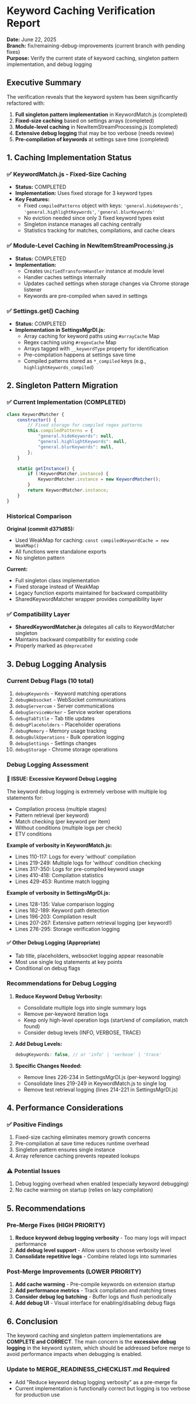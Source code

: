 # Keyword Caching Verification Report

**Date:** June 22, 2025  
**Branch:** fix/remaining-debug-improvements (current branch with pending fixes)  
**Purpose:** Verify the current state of keyword caching, singleton pattern implementation, and debug logging

## Executive Summary

The verification reveals that the keyword system has been significantly refactored with:

1. **Full singleton pattern implementation** in KeywordMatch.js (completed)
2. **Fixed-size caching** based on settings arrays (completed)
3. **Module-level caching** in NewItemStreamProcessing.js (completed)
4. **Extensive debug logging** that may be too verbose (needs review)
5. **Pre-compilation of keywords** at settings save time (completed)

## 1. Caching Implementation Status

### ✅ KeywordMatch.js - Fixed-Size Caching

- **Status:** COMPLETED
- **Implementation:** Uses fixed storage for 3 keyword types
- **Key Features:**
    - Fixed `compiledPatterns` object with keys: `'general.hideKeywords'`, `'general.highlightKeywords'`, `'general.blurKeywords'`
    - No eviction needed since only 3 fixed keyword types exist
    - Singleton instance manages all caching centrally
    - Statistics tracking for matches, compilations, and cache clears

### ✅ Module-Level Caching in NewItemStreamProcessing.js

- **Status:** COMPLETED
- **Implementation:**
    - Creates `UnifiedTransformHandler` instance at module level
    - Handler caches settings internally
    - Updates cached settings when storage changes via Chrome storage listener
    - Keywords are pre-compiled when saved in settings

### ✅ Settings.get() Caching

- **Status:** COMPLETED
- **Implementation in SettingsMgrDI.js:**
    - Array caching for keyword paths using `#arrayCache` Map
    - Regex caching using `#regexCache` Map
    - Arrays tagged with `__keywordType` property for identification
    - Pre-compilation happens at settings save time
    - Compiled patterns stored as `*_compiled` keys (e.g., `highlightKeywords_compiled`)

## 2. Singleton Pattern Migration

### ✅ Current Implementation (COMPLETED)

```javascript
class KeywordMatcher {
	constructor() {
		// Fixed storage for compiled regex patterns
		this.compiledPatterns = {
			"general.hideKeywords": null,
			"general.highlightKeywords": null,
			"general.blurKeywords": null,
		};
	}

	static getInstance() {
		if (!KeywordMatcher.instance) {
			KeywordMatcher.instance = new KeywordMatcher();
		}
		return KeywordMatcher.instance;
	}
}
```

### Historical Comparison

**Original (commit d371d85):**

- Used WeakMap for caching: `const compiledKeywordCache = new WeakMap()`
- All functions were standalone exports
- No singleton pattern

**Current:**

- Full singleton class implementation
- Fixed storage instead of WeakMap
- Legacy function exports maintained for backward compatibility
- SharedKeywordMatcher wrapper provides compatibility layer

### ✅ Compatibility Layer

- **SharedKeywordMatcher.js** delegates all calls to KeywordMatcher singleton
- Maintains backward compatibility for existing code
- Properly marked as `@deprecated`

## 3. Debug Logging Analysis

### Current Debug Flags (10 total)

1. `debugKeywords` - Keyword matching operations
2. `debugWebsocket` - WebSocket communications
3. `debugServercom` - Server communications
4. `debugServiceWorker` - Service worker operations
5. `debugTabTitle` - Tab title updates
6. `debugPlaceholders` - Placeholder operations
7. `debugMemory` - Memory usage tracking
8. `debugBulkOperations` - Bulk operation logging
9. `debugSettings` - Settings changes
10. `debugStorage` - Chrome storage operations

### Debug Logging Assessment

#### 🔴 ISSUE: Excessive Keyword Debug Logging

The keyword debug logging is extremely verbose with multiple log statements for:

- Compilation process (multiple stages)
- Pattern retrieval (per keyword)
- Match checking (per keyword per item)
- Without conditions (multiple logs per check)
- ETV conditions

**Example of verbosity in KeywordMatch.js:**

- Lines 110-117: Logs for every 'without' compilation
- Lines 219-249: Multiple logs for 'without' condition checking
- Lines 317-350: Logs for pre-compiled keyword usage
- Lines 410-418: Compilation statistics
- Lines 429-453: Runtime match logging

**Example of verbosity in SettingsMgrDI.js:**

- Lines 128-135: Value comparison logging
- Lines 182-189: Keyword path detection
- Lines 196-203: Compilation result
- Lines 207-267: Extensive pattern retrieval logging (per keyword!)
- Lines 276-295: Storage verification logging

#### ✅ Other Debug Logging (Appropriate)

- Tab title, placeholders, websocket logging appear reasonable
- Most use single log statements at key points
- Conditional on debug flags

### Recommendations for Debug Logging

1. **Reduce Keyword Debug Verbosity:**
    - Consolidate multiple logs into single summary logs
    - Remove per-keyword iteration logs
    - Keep only high-level operation logs (start/end of compilation, match found)
    - Consider debug levels (INFO, VERBOSE, TRACE)

2. **Add Debug Levels:**

    ```javascript
    debugKeywords: false, // or 'info' | 'verbose' | 'trace'
    ```

3. **Specific Changes Needed:**
    - Remove lines 226-234 in SettingsMgrDI.js (per-keyword logging)
    - Consolidate lines 219-249 in KeywordMatch.js to single log
    - Remove test retrieval logging (lines 214-221 in SettingsMgrDI.js)

## 4. Performance Considerations

### ✅ Positive Findings

1. Fixed-size caching eliminates memory growth concerns
2. Pre-compilation at save time reduces runtime overhead
3. Singleton pattern ensures single instance
4. Array reference caching prevents repeated lookups

### ⚠️ Potential Issues

1. Debug logging overhead when enabled (especially keyword debugging)
2. No cache warming on startup (relies on lazy compilation)

## 5. Recommendations

### Pre-Merge Fixes (HIGH PRIORITY)

1. **Reduce keyword debug logging verbosity** - Too many logs will impact performance
2. **Add debug level support** - Allow users to choose verbosity level
3. **Consolidate repetitive logs** - Combine related logs into summaries

### Post-Merge Improvements (LOWER PRIORITY)

1. **Add cache warming** - Pre-compile keywords on extension startup
2. **Add performance metrics** - Track compilation and matching times
3. **Consider debug log batching** - Buffer logs and flush periodically
4. **Add debug UI** - Visual interface for enabling/disabling debug flags

## 6. Conclusion

The keyword caching and singleton pattern implementations are **COMPLETE and CORRECT**. The main concern is the **excessive debug logging** in the keyword system, which should be addressed before merge to avoid performance impacts when debugging is enabled.

### Update to MERGE_READINESS_CHECKLIST.md Required

- Add "Reduce keyword debug logging verbosity" as a pre-merge fix
- Current implementation is functionally correct but logging is too verbose for production use
